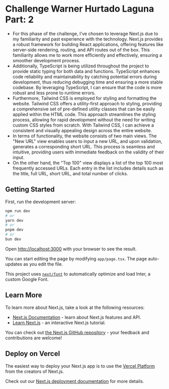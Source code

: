 # Challenge Warner Hurtado Laguna Part: 2

- For this phase of the challenge, I've chosen to leverage Next.js due to my familiarity and past experience with the technology. Next.js provides a robust framework for building React applications, offering features like server-side rendering, routing, and API routes out of the box. This familiarity allows me to work more efficiently and effectively, ensuring a smoother development process.
- Additionally, TypeScript is being utilized throughout the project to provide static typing for both data and functions. TypeScript enhances code reliability and maintainability by catching potential errors during development, thus reducing debugging time and ensuring a more stable codebase. By leveraging TypeScript, I can ensure that the code is more robust and less prone to runtime errors.
- Furthermore, Tailwind CSS is employed for styling and formatting the website. Tailwind CSS offers a utility-first approach to styling, providing a comprehensive set of pre-defined utility classes that can be easily applied within the HTML code. This approach streamlines the styling process, allowing for rapid development without the need for writing custom CSS styles from scratch. With Tailwind CSS, I can achieve a consistent and visually appealing design across the entire website.
- In terms of functionality, the website consists of two main views. The "New URL" view enables users to input a new URL, and upon validation, generates a corresponding short URL. This process is seamless and intuitive, providing users with immediate feedback on the validity of their input.
- On the other hand, the "Top 100" view displays a list of the top 100 most frequently accessed URLs. Each entry in the list includes details such as the title, full URL, short URL, and total number of clicks.

## Getting Started

First, run the development server:

```bash
npm run dev
# or
yarn dev
# or
pnpm dev
# or
bun dev
```

Open [http://localhost:3000](http://localhost:3000) with your browser to see the result.

You can start editing the page by modifying `app/page.tsx`. The page auto-updates as you edit the file.

This project uses [`next/font`](https://nextjs.org/docs/basic-features/font-optimization) to automatically optimize and load Inter, a custom Google Font.

## Learn More

To learn more about Next.js, take a look at the following resources:

- [Next.js Documentation](https://nextjs.org/docs) - learn about Next.js features and API.
- [Learn Next.js](https://nextjs.org/learn) - an interactive Next.js tutorial.

You can check out [the Next.js GitHub repository](https://github.com/vercel/next.js/) - your feedback and contributions are welcome!

## Deploy on Vercel

The easiest way to deploy your Next.js app is to use the [Vercel Platform](https://vercel.com/new?utm_medium=default-template&filter=next.js&utm_source=create-next-app&utm_campaign=create-next-app-readme) from the creators of Next.js.

Check out our [Next.js deployment documentation](https://nextjs.org/docs/deployment) for more details.
